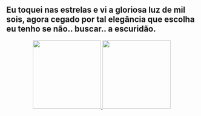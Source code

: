 ## Eu toquei nas estrelas e vi a gloriosa luz de mil sois, agora cegado por tal elegância que escolha eu tenho se não.. buscar.. a escuridão.
<div align="center">
  <a href="https://github.com/cadududu">
  <img height="180em" src="https://github-readme-stats.vercel.app/api?username=cadududu&show_icons=true&theme=github_dark&include_all_commits=true&count_private=true"/>
  <img height="180em" src="https://github-readme-stats.vercel.app/api/top-langs/?username=cadududu&layout=compact&langs_count=7&theme=github_dark"/>
</div>
